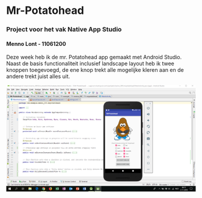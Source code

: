 # Mr-Potatohead
### Project voor het vak Native App Studio
#### Menno Lont - 11061200

Deze week heb ik de mr. Potatohead app gemaakt met Android Studio. Naast de basis functionaliteit inclusief landscape layout heb ik twee knoppen toegevoegd, de ene knop trekt alle mogelijke kleren aan en de andere trekt juist alles uit. 

<img src="screenshot.png" />
